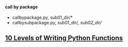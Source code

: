 #### call by package
- callbypackage.py, sub01_dir/*  
- callbysubpackage.py, sub01_dir/*, sub02_dir/*  

## [10 Levels of Writing Python Functions](https://python.plainenglish.io/10-levels-of-writing-python-functions-a0a29997ae79)
